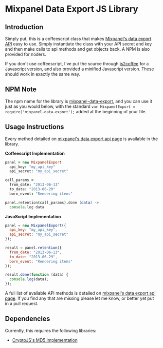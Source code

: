 Mixpanel Data Export JS Library
=========================================

Introduction
------------

Simply put, this is a coffeescript class that makes [Mixpanel's data export API](https://mixpanel.com/docs/api-documentation/data-export-api#libs-js) easy to use. Simply instantiate the class with your API secret and key and then make calls to api methods and get objects back. A NPM is also provided for noders.

If you don't use coffeescript, I've put the source through [js2coffee](http://js2coffee.org/) for a Javascript version, and also provided a minified Javascript version. These should work in exactly the same way.

NPM Note
----------------------

The npm name for the library is [mixpanel-data-export](https://npmjs.org/package/mixpanel-data-export), and you can use it just as you would below, with the standard `var MixpanelExport = require('mixpanel-data-export');` added at the beginning of your file.

Usage Instructions
------------------

Every method detailed on [mixpanel's data export api page](https://mixpanel.com/docs/api-documentation/data-export-api#libs-js) is available in the library.

**Coffeescript Implementation**

```coffeescript
panel = new MixpanelExport
  api_key: "my_api_key"
  api_secret: "my_api_secret"

call_params = 
  from_date: "2013-06-13"
  to_date: "2013-06-29"
  born_event: "Rendering items"

panel.retention(call_params).done (data) ->
  console.log data
```

**JavaScript Implementation**

```javascript
panel = new MixpanelExport({
  api_key: "my_api_key",
  api_secret: "my_api_secret"
});

result = panel.retention({
  from_date: "2013-06-13", 
  to_date: "2013-06-29", 
  born_event: "Rendering items"
});

result.done(function (data) {
  console.log(data);
});
```

A full list of available API methods is detailed on [mixpanel's data export api page](https://mixpanel.com/docs/api-documentation/data-export-api#libs-js). If you find any that are missing please let me know, or better yet put in a pull request.

Dependencies
------------

Currently, this requires the following libraries: 

 - [CryptoJS's MD5 implementation](https://code.google.com/p/crypto-js/)

